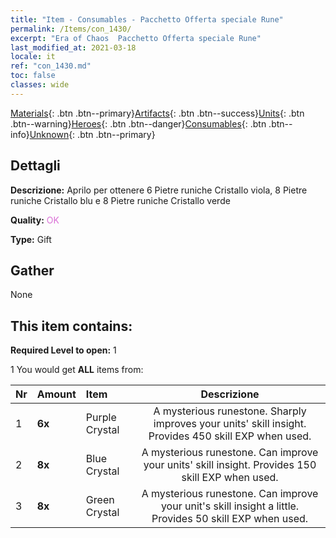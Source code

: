 ```yaml
---
title: "Item - Consumables - Pacchetto Offerta speciale Rune"
permalink: /Items/con_1430/
excerpt: "Era of Chaos  Pacchetto Offerta speciale Rune"
last_modified_at: 2021-03-18
locale: it
ref: "con_1430.md"
toc: false
classes: wide
---
```

 [Materials](/it/Items/){: .btn .btn--primary}[Artifacts](/it/Items/Artifacts/){: .btn .btn--success}[Units](/it/Items/Units/){: .btn .btn--warning}[Heroes](/it/Items/Heroes/){: .btn .btn--danger}[Consumables](/it/Items/Consumables/){: .btn .btn--info}[Unknown](/it/Items/Unknown/){: .btn .btn--primary}

## Dettagli
 **Descrizione:** Aprilo per ottenere 6 Pietre runiche Cristallo viola, 8 Pietre runiche Cristallo blu e 8 Pietre runiche Cristallo verde

 **Quality:** <span style="color: #DA70D6">OK</span>

 **Type:** Gift

## Gather

  None

## This item contains:

 **Required Level to open:** 1

 1 You would get **ALL** items  from:

  | Nr | Amount |     Item    | Descrizione |
  |:---|:-------|:------------|:-----------:|
  | 1 |  **6x** | Purple Crystal | A mysterious runestone. Sharply improves your units' skill insight. Provides 450 skill EXP when used.  | 
  | 2 |  **8x** | Blue Crystal | A mysterious runestone. Can improve your units' skill insight. Provides 150 skill EXP when used.  | 
  | 3 |  **8x** | Green Crystal | A mysterious runestone. Can improve your unit's skill insight a little. Provides 50 skill EXP when used.  | 
